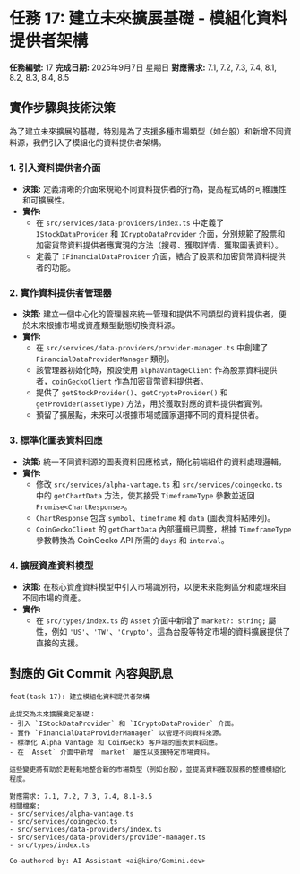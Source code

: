 # 任務 17: 建立未來擴展基礎 - 模組化資料提供者架構

**任務編號:** 17
**完成日期:** 2025年9月7日 星期日
**對應需求:** 7.1, 7.2, 7.3, 7.4, 8.1, 8.2, 8.3, 8.4, 8.5

## 實作步驟與技術決策

為了建立未來擴展的基礎，特別是為了支援多種市場類型（如台股）和新增不同資料源，我們引入了模組化的資料提供者架構。

### 1. 引入資料提供者介面
- **決策:** 定義清晰的介面來規範不同資料提供者的行為，提高程式碼的可維護性和可擴展性。
- **實作:**
    - 在 `src/services/data-providers/index.ts` 中定義了 `IStockDataProvider` 和 `ICryptoDataProvider` 介面，分別規範了股票和加密貨幣資料提供者應實現的方法（搜尋、獲取詳情、獲取圖表資料）。
    - 定義了 `IFinancialDataProvider` 介面，結合了股票和加密貨幣資料提供者的功能。

### 2. 實作資料提供者管理器
- **決策:** 建立一個中心化的管理器來統一管理和提供不同類型的資料提供者，便於未來根據市場或資產類型動態切換資料源。
- **實作:**
    - 在 `src/services/data-providers/provider-manager.ts` 中創建了 `FinancialDataProviderManager` 類別。
    - 該管理器初始化時，預設使用 `alphaVantageClient` 作為股票資料提供者，`coinGeckoClient` 作為加密貨幣資料提供者。
    - 提供了 `getStockProvider()`、`getCryptoProvider()` 和 `getProvider(assetType)` 方法，用於獲取對應的資料提供者實例。
    - 預留了擴展點，未來可以根據市場或國家選擇不同的資料提供者。

### 3. 標準化圖表資料回應
- **決策:** 統一不同資料源的圖表資料回應格式，簡化前端組件的資料處理邏輯。
- **實作:**
    - 修改 `src/services/alpha-vantage.ts` 和 `src/services/coingecko.ts` 中的 `getChartData` 方法，使其接受 `TimeframeType` 參數並返回 `Promise<ChartResponse>`。
    - `ChartResponse` 包含 `symbol`、`timeframe` 和 `data` (圖表資料點陣列)。
    - `CoinGeckoClient` 的 `getChartData` 內部邏輯已調整，根據 `TimeframeType` 參數轉換為 CoinGecko API 所需的 `days` 和 `interval`。

### 4. 擴展資產資料模型
- **決策:** 在核心資產資料模型中引入市場識別符，以便未來能夠區分和處理來自不同市場的資產。
- **實作:**
    - 在 `src/types/index.ts` 的 `Asset` 介面中新增了 `market?: string;` 屬性，例如 `'US'`、`'TW'`、`'Crypto'`。這為台股等特定市場的資料擴展提供了直接的支援。

## 對應的 Git Commit 內容與訊息

```
feat(task-17): 建立模組化資料提供者架構

此提交為未來擴展奠定基礎：
- 引入 `IStockDataProvider` 和 `ICryptoDataProvider` 介面。
- 實作 `FinancialDataProviderManager` 以管理不同資料來源。
- 標準化 Alpha Vantage 和 CoinGecko 客戶端的圖表資料回應。
- 在 `Asset` 介面中新增 `market` 屬性以支援特定市場資料。

這些變更將有助於更輕鬆地整合新的市場類型（例如台股），並提高資料獲取服務的整體模組化程度。

對應需求: 7.1, 7.2, 7.3, 7.4, 8.1-8.5
相關檔案:
- src/services/alpha-vantage.ts
- src/services/coingecko.ts
- src/services/data-providers/index.ts
- src/services/data-providers/provider-manager.ts
- src/types/index.ts

Co-authored-by: AI Assistant <ai@kiro/Gemini.dev>
```